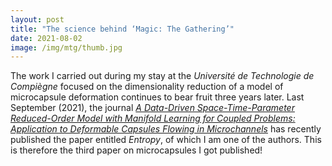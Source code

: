 ```yaml
---
layout: post
title: "The science behind ‘Magic: The Gathering’"
date: 2021-08-02
image: /img/mtg/thumb.jpg
---
```


The work I carried out during my stay at the *Université de Technologie de Compiègne* focused on the dimensionality reduction of a model of microcapsule deformation continues to bear fruit three years later. Last September (2021), the journal [*A Data-Driven Space-Time-Parameter Reduced-Order Model with Manifold Learning for Coupled Problems: Application to Deformable Capsules Flowing in Microchannels*](https://www.mdpi.com/1099-4300/23/9/1193/htm) has recently published the paper entitled *Entropy*, of which I am one of the authors. This is therefore the third paper on microcapsules I got published!